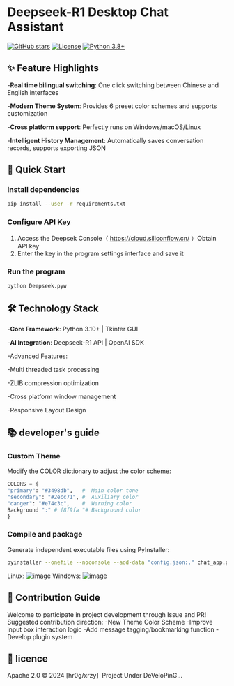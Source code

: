 # Deepseek-R1 Desktop Chat Assistant 
[![GitHub stars](https://img.shields.io/github/stars/hr0g/siliconflow-Deepseek-R1?style=for-the-badge)](https://github.com/hr0g/siliconflow-Deepseek-R1)
[![License](https://img.shields.io/badge/License-Apache_2.0-blue.svg?style=for-the-badge)](https://opensource.org/licenses/Apache-2.0)
[![Python 3.8+](https://img.shields.io/badge/Python-3.8%2B-blue.svg?style=for-the-badge&logo=python)](https://www.python.org/)

##  ✨  Feature Highlights
-**Real time bilingual switching**: One click switching between Chinese and English interfaces

-**Modern Theme System**: Provides 6 preset color schemes and supports customization

-**Cross platform support**: Perfectly runs on Windows/macOS/Linux

-**Intelligent History Management**: Automatically saves conversation records, supports exporting JSON
##  🚀  Quick Start
### Install dependencies
```bash
pip install --user -r requirements.txt
```
### Configure API Key
1. Access the Deepsek Console（ https://cloud.siliconflow.cn/ ）Obtain API key
2. Enter the key in the program settings interface and save it
### Run the program
```bash
python Deepseek.pyw
```
##  🛠  Technology Stack
-**Core Framework**: Python 3.10+ | Tkinter GUI

-**AI Integration**: Deepseek-R1 API | OpenAI SDK

-Advanced Features:

-Multi threaded task processing

-ZLIB compression optimization

-Cross platform window management

-Responsive Layout Design
##  📚  developer's guide
### Custom Theme
Modify the COLOR dictionary to adjust the color scheme:
```python
COLORS = {
"primary": "#3498db",   #  Main color tone
"secondary": "#2ecc71", #  Auxiliary color
"danger": "#e74c3c",    #  Warning color
Background ":" # f8f9fa "# Background color
}
```
### Compile and package
Generate independent executable files using PyInstaller:
```bash
pyinstaller --onefile --noconsole --add-data "config.json:." chat_app.py
```
Linux:
![image](https://github.com/user-attachments/assets/3ad9bc7a-f0f2-4f9f-a6ea-0f9d7836dd57)
Windows:
![image](https://github.com/user-attachments/assets/9d2e3148-301f-4a5f-acf4-a9508166d0fa)


##  🤝  Contribution Guide
Welcome to participate in project development through Issue and PR! Suggested contribution direction:
-New Theme Color Scheme
-Improve input box interaction logic
-Add message tagging/bookmarking function
-Develop plugin system
##  📜  licence
Apache 2.0  ©  2024 [hr0g/xrzy] 
Project Under DeVeloPinG...
